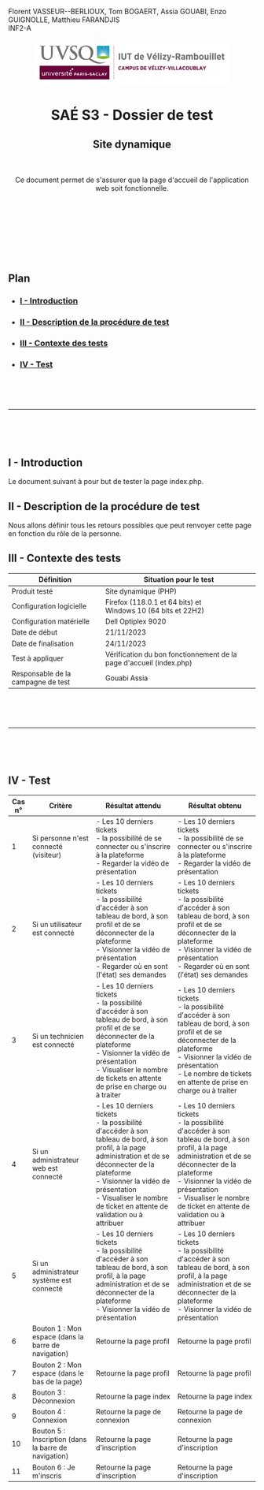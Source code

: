 Florent VASSEUR--BERLIOUX, Tom BOGAERT, Assia GOUABI, Enzo GUIGNOLLE, Matthieu FARANDJIS<br>
INF2-A

<div align="center">
<img height="95" width="400" src="../../img/IUT_Velizy_Villacoublay_logo_2020_ecran.png" title="logo uvsq vélizy"/>

# SAÉ S3 - Dossier de test
## Site dynamique

<br><br>
Ce document permet de s'assurer que la page d'accueil de l'application web soit fonctionnelle. 

</div>

<br><br><br><br><br><br><br>

## Plan
- ### [I - Introduction](#I)
- ### [II - Description de la procédure de test](#II)
- ### [III - Contexte des tests](#III)
- ### [IV - Test ](#IV)


<br><br><br>

----------

<br><br><br>

## <a name="I"></a>I - Introduction

Le document suivant à pour but de tester la page index.php.
<br>

## <a name="II"></a>II - Description de la procédure de test

Nous allons définir tous les retours possibles que peut renvoyer cette page en fonction du rôle de la personne. 
<br>

## <a name="III"></a>III - Contexte des tests

| Définition                         | Situation pour le test                                              |
|------------------------------------|---------------------------------------------------------------------|
| Produit testé                      | Site dynamique (PHP)                                                |
| Configuration logicielle           | Firefox (118.0.1 et 64 bits) et<br/>Windows 10 (64 bits et 22H2)    |
| Configuration matérielle           | Dell Optiplex 9020                                                  |
| Date de début                      | 21/11/2023                                                          |
| Date de finalisation               | 24/11/2023                                                          |
| Test à appliquer                   | Vérification du bon fonctionnement de la page d'accueil (index.php) |
| Responsable de la campagne de test | Gouabi Assia                                                        |

<br><br><br>

----------

<br><br><br>

## <a name="IV"></a>IV - Test

| Cas n° | Critère                                              | Résultat attendu                                                                                                                                                                                                      | Résultat obtenu                                                                                                                                                                                                       |
|--------|------------------------------------------------------|-----------------------------------------------------------------------------------------------------------------------------------------------------------------------------------------------------------------------|-----------------------------------------------------------------------------------------------------------------------------------------------------------------------------------------------------------------------|
| 1      | Si personne n'est connecté (visiteur)                | - Les 10 derniers tickets <br> - la possibilité de se connecter ou s'inscrire à la plateforme <br> - Regarder la vidéo de présentation                                                                             | - Les 10 derniers tickets <br> - la possibilité de se connecter ou s'inscrire à la plateforme <br> - Regarder la vidéo de présentation                                                                            |
| 2      | Si un utilisateur est connecté                       | - Les 10 derniers tickets <br> - la possibilité d'accéder à son tableau de bord, à son profil et de se déconnecter de la plateforme <br> - Visionner la vidéo de présentation <br> - Regarder où en sont (l'état) ses demandes                          | - Les 10 derniers tickets <br> - la possibilité d'accéder à son tableau de bord, à son profil et de se déconnecter de la plateforme <br> - Visionner la vidéo de présentation <br> - Regarder où en sont (l'état) ses demandes                           |
| 3      | Si un technicien est connecté                        | - Les 10 derniers tickets <br> - la possibilité d'accéder à son tableau de bord, à son profil et de se déconnecter de la plateforme <br> - Visionner la vidéo de présentation <br> - Visualiser le nombre de tickets en attente de prise en charge ou à traiter                          | - Les 10 derniers tickets <br> - la possibilité d'accéder à son tableau de bord, à son profil et de se déconnecter de la plateforme <br> - Visionner la vidéo de présentation <br> - Le nombre de tickets en attente de prise en charge ou à traiter                           |
| 4      | Si un administrateur web est connecté                | - Les 10 derniers tickets <br> - la possibilité d'accéder à son tableau de bord, à son profil, à la page administration et de se déconnecter de la plateforme <br> - Visionner la vidéo de présentation <br> - Visualiser le nombre de ticket en attente de validation ou à attribuer |  - Les 10 derniers tickets <br> - la possibilité d'accéder à son tableau de bord, à son profil, à la page administration et de se déconnecter de la plateforme <br> - Visionner la vidéo de présentation <br> - Visualiser le nombre de ticket en attente de validation ou à attribuer |
| 5      | Si un administrateur système est connecté            | - Les 10 derniers tickets <br> - la possibilité d'accéder à son tableau de bord, à son profil, à la page administration et de se déconnecter de la plateforme <br> - Visionner la vidéo de présentation | - Les 10 derniers tickets <br> - la possibilité d'accéder à son tableau de bord, à son profil, à la page administration et de se déconnecter de la plateforme <br> - Visionner la vidéo de présentation |
| 6      | Bouton 1 : Mon espace (dans la barre de navigation)  | Retourne la page profil                                                                                                                                                                                               | Retourne la page profil                                                                                                                                                                                               |
| 7      | Bouton 2 : Mon espace (dans le bas de la page)       | Retourne la page profil                                                                                                                                                                                               | Retourne la page profil                                                                                                                                                                                               |
| 8      | Bouton 3 : Déconnexion                               | Retourne la page index                                                                                                                                                                                                | Retourne la page index                                                                                                                                                                                                |
| 9      | Bouton 4 : Connexion                                 | Retourne la page de connexion                                                                                                                                                                                         | Retourne la page de connexion                                                                                                                                                                                         |
| 10     | Bouton 5 : Inscription (dans la barre de navigation) | Retourne la page d'inscription                                                                                                                                                                                        | Retourne la page d'inscription                                                                                                                                                                                        |
| 11     | Bouton 6 : Je m'inscris                              | Retourne la page d'inscription                                                                                                                                                                                        | Retourne la page d'inscription                                                                                                                                                                                        |

